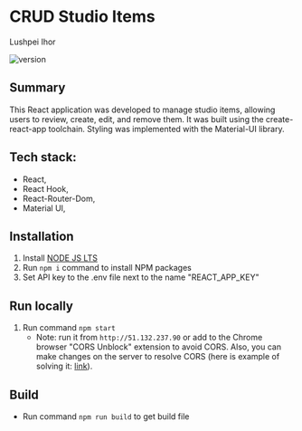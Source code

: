 # CRUD Studio Items

Lushpei Ihor

![version](https://img.shields.io/badge/version-0.1.0-green.svg)

## Summary

This React application was developed to manage studio items, allowing users to review, create, edit, and remove them. It was built using the create-react-app toolchain. Styling was implemented with the Material-UI library.



## Tech stack:
- React,
- React Hook,
- React-Router-Dom,
- Material UI,



## Installation

1. Install [NODE JS LTS](https://nodejs.org/)
2. Run `npm i` command to install NPM packages
3. Set API key to the .env file next to the name "REACT_APP_KEY"

## Run locally
1. Run command `npm start` 
   - Note: run it from `http://51.132.237.90` or add to the Chrome browser "CORS Unblock" extension 
     to avoid CORS. Also, you can make changes on the server to resolve CORS 
     (here is example of solving it: [link](https://www.linkedin.com/pulse/its-always-cors-problem-troubleshooting-solving-errors-carrubba-/)).  
 

## Build

- Run command `npm run build` to get build file
